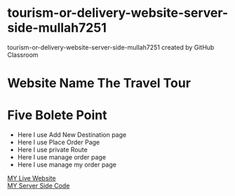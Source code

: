 # tourism-or-delivery-website-server-side-mullah7251
tourism-or-delivery-website-server-side-mullah7251 created by GitHub Classroom
<h1>Website Name The Travel Tour </h1>

<h1>Five Bolete Point </h1>
<ul>

<li>Here I use Add New Destination page</li>
<li>Here I use Place Order Page</li>
<li>Here I use private Route </li>
<li>Here I use manage order page</li>
<li>Here I use manage my order page</li>
</ul>

<a href="https://the-travel-with-react-node-mdb.web.app/om/">MY Live Website</a>
<br/>
<a href="https://github.com/programming-hero-web-course1/tourism-or-delivery-website-server-side-mullah7251">MY Server Side Code</a>
